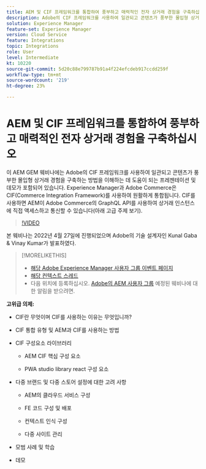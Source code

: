```yaml
---
title: AEM 및 CIF 프레임워크를 통합하여 풍부하고 매력적인 전자 상거래 경험을 구축하십시오
description: Adobe의 CIF 프레임워크를 사용하여 일관되고 콘텐츠가 풍부한 몰입형 상거래 경험을 구축하는 방법을 이해하십시오.
solution: Experience Manager
feature-set: Experience Manager
version: Cloud Service
feature: Integrations
topic: Integrations
role: User
level: Intermediate
kt: 10220
source-git-commit: 5d20c88e799787b91a4f224efcdeb917ccdd259f
workflow-type: tm+mt
source-wordcount: '219'
ht-degree: 23%

---
```


# AEM 및 CIF 프레임워크를 통합하여 풍부하고 매력적인 전자 상거래 경험을 구축하십시오

이 AEM GEM 웨비나에는 Adobe의 CIF 프레임워크를 사용하여 일관되고 콘텐츠가 풍부한 몰입형 상거래 경험을 구축하는 방법을 이해하는 데 도움이 되는 프레젠테이션 및 데모가 포함되어 있습니다. Experience Manager과 Adobe Commerce은 CIF(Commerce Integration Framework)를 사용하여 원활하게 통합됩니다. CIF를 사용하면 AEM이 Adobe Commerce의 GraphQL API를 사용하여 상거래 인스턴스에 직접 액세스하고 통신할 수 있습니다(아래 고급 주제 보기).

>[!VIDEO](https://video.tv.adobe.com/v/342565/?quality=12&learn=on)

본 웨비나는 2022년 4월 27일에 진행되었으며 Adobe의 기술 설계자인 Kunal Gaba &amp; Vinay Kumar가 발표하였다.

>[!MORELIKETHIS]
>
>* [해당 Adobe Experience Manager 사용자 그룹 이벤트 페이지](https://adobe.ly/3O0uXl5/)
>* [해당 컨텍스트 스레드](https://adobe.ly/3jorz5r)
>* 다음 위치에 등록하십시오. [Adobe의 AEM 사용자 그룹](https://aem-augs.adobe.com/) 예정된 웨비나에 대한 알림을 받으려면.


**고위급 의제:**

* CIF란 무엇이며 CIF를 사용하는 이유는 무엇입니까?

* CIF 통합 유형 및 AEM과 CIF를 사용하는 방법

* CIF 구성요소 라이브러리

   * AEM CIF 핵심 구성 요소

   * PWA studio library react 구성 요소

* 다중 브랜드 및 다중 스토어 설정에 대한 고려 사항

   * AEM의 클라우드 서비스 구성

   * FE 코드 구성 및 배포

   * 컨텍스트 인식 구성

   * 다중 사이트 관리

* 모범 사례 및 학습

* 데모
